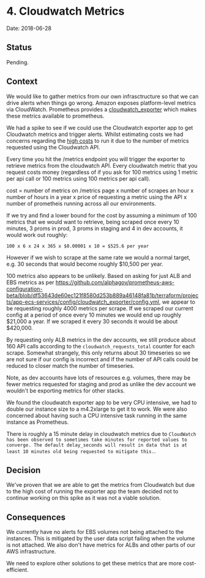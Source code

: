 # 4. Cloudwatch Metrics

Date: 2018-06-28

## Status

Pending.

## Context

We would like to gather metrics from our own infrasctructure so that we can drive
alerts when things go wrong. Amazon exposes platform-level metrics via CloudWatch.
Prometheus provides a [cloudwatch_exporter](https://github.com/prometheus/cloudwatch_exporter) which makes these metrics available to prometheus.

We had a spike to see if we could use the Cloudwatch exporter app to get
Cloudwatch metrics and trigger alerts. Whilst estimating costs we had concerns regarding the [high costs](https://aws.amazon.com/cloudwatch/pricing/)
to run it due to the number of metrics requested using the Cloudwatch API.

Every time you hit the /metrics endpoint you will trigger the exporter to retrieve
metrics from the cloudwatch API. Every cloudwatch metric that you request costs
money (regardless of if you ask for 100 metrics using 1 metric per api call or
100 metrics using 100 metrics per api call).

cost = number of metrics on /metrics page x number of scrapes an hour x number of
hours in a year x price of requesting a metric using the API x number of prometheis running across all our environments.

If we try and find a lower bound for the cost by assuming a minimum of 100 metrics
that we would want to retrieve, being scraped once every 10 minutes, 3 proms in
prod, 3 proms in staging and 4 in dev accounts, it would work out roughly:

`100 x 6 x 24 x 365 x $0.00001 x 10 = $525.6 per year`

However if we wish to scrape at the same rate we would a normal target, e.g. 30
seconds that would become roughly $10,500 per year.

100 metrics also appears to be unlikely. Based on asking for just ALB and EBS
metrics as per https://github.com/alphagov/prometheus-aws-configuration-beta/blob/df53643de60ec121f8580d253b889a46148fa81b/terraform/projects/app-ecs-services/config/cloudwatch_exporter/config.yml, we appear to be requesting roughly 4000 metrics
per scrape. If we scraped our current config at a period of once every 10 minutes
we would end up roughly $21,000 a year. If we scraped it every 30 seconds it would
be about $420,000.

By requesting only ALB metrics in the dev accounts, we still produce about 160 API
calls according to the `cloudwatch_requests_total` counter for each scrape.
Somewhat strangely, this only returns about 30 timeseries so we are not sure if
our config is incorrect and if the number of API calls could be reduced to closer
match the number of timeseries.

Note, as dev accounts have lots of resources e.g. volumes, there may be fewer
metrics requested for staging and prod as unlike the dev account we wouldn't be
exporting metrics for other stacks.

We found the cloudwatch exporter app to be very CPU intensive, we had to double our instance size to a m4.2xlarge to get it to work. We were also concerned about having such a CPU intensive task running in the same instance as Prometheus.

There is roughly a 15 minute delay in cloudwatch metrics due to `CloudWatch has been observed to sometimes take minutes for reported values to converge. The default delay_seconds will result in data that is at least 10 minutes old being requested to mitigate this.`.

## Decision

We've proven that we are able to get the metrics from Cloudwatch but due to the
high cost of running the exporter app the team decided not to continue working on
this spike as it was not a viable solution. 

## Consequences

We currently have no alerts for EBS volumes not being attached to the instances.
This is mitigated by the user data script failing when the volume is not attached.
We also don't have metrics for ALBs and other parts of our AWS infrastructure.

We need to explore other solutions to get these metrics that are more 
cost-efficient.
